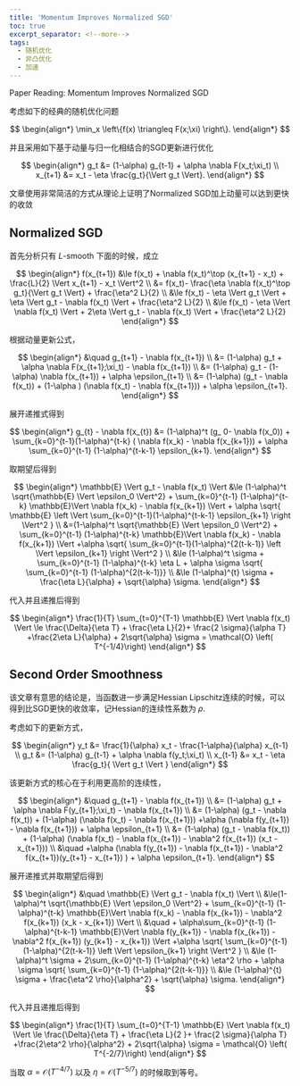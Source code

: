 ```yaml
---
title: 'Momentum Improves Normalized SGD'
toc: true
excerpt_separator: <!--more-->
tags:
  - 随机优化
  - 非凸优化
  - 加速
---
```




Paper Reading: Momentum Improves Normalized SGD


<!--more-->

考虑如下的经典的随机优化问题


$$
\begin{align*}
\min_x \left\{f(x) \triangleq F(x;\xi) \right\}.
\end{align*}
$$


并且采用如下基于动量与归一化相结合的SGD更新进行优化


$$
\begin{align*}
g_t &= (1-\alpha) g_{t-1} + \alpha \nabla F(x_t;\xi_t) \\
x_{t+1} &= x_t - \eta \frac{g_t}{\Vert g_t \Vert}.
\end{align*}
$$

文章使用非常简洁的方式从理论上证明了Normalized SGD加上动量可以达到更快的收敛



## Normalized SGD



首先分析只有 $L$-smooth 下面的时候，成立


$$
\begin{align*}
f(x_{t+1}) &\le f(x_t) + \nabla f(x_t)^\top (x_{t+1} - x_t) + \frac{L}{2} \Vert x_{t+1} - x_t \Vert^2 \\
&= f(x_t)- \frac{\eta \nabla f(x_t)^\top g_t}{\Vert g_t \Vert} + \frac{\eta^2 L}{2} \\
&\le f(x_t) - \eta \Vert g_t \Vert + \eta \Vert  g_t - \nabla f(x_t)  \Vert + \frac{\eta^2 L}{2} \\
&\le f(x_t) - \eta \Vert \nabla f(x_t) \Vert + 2\eta \Vert  g_t - \nabla f(x_t)  \Vert + \frac{\eta^2 L}{2}
\end{align*}
$$


根据动量更新公式，



$$
\begin{align*}
&\quad g_{t+1} - \nabla f(x_{t+1})  \\
&= (1-\alpha) g_t + \alpha \nabla F(x_{t+1};\xi_t) - \nabla f(x_{t+1}) \\
&=  (1-\alpha) g_t - (1-\alpha) \nabla f(x_{t+1}) + \alpha \epsilon_{t+1} \\
&= (1-\alpha) (g_t - \nabla f(x_t)) + (1-\alpha ) (\nabla f(x_t) - \nabla f(x_{t+1})) + \alpha \epsilon_{t+1}.
\end{align*}
$$


展开递推式得到


$$
\begin{align*}
g_{t} - \nabla f(x_{t}) &= (1-\alpha)^t (g_ 0- \nabla f(x_0)) + \sum_{k=0}^{t-1}(1-\alpha)^{t-k} ( \nabla f(x_k) - \nabla f(x_{k+1})) + \alpha \sum_{k=0}^{t-1} (1-\alpha)^{t-k-1} \epsilon_{k+1}.
\end{align*}
$$



取期望后得到


$$
\begin{align*}
\mathbb{E} \Vert g_t - \nabla f(x_t) \Vert &\le (1-\alpha)^t \sqrt{\mathbb{E} \Vert \epsilon_0 \Vert^2} + \sum_{k=0}^{t-1} (1-\alpha)^{t-k} \mathbb{E}\Vert \nabla f(x_k) - \nabla f(x_{k+1}) \Vert + \alpha \sqrt{ \mathbb{E} \left \Vert \sum_{k=0}^{t-1}(1-\alpha)^{t-k-1} \epsilon_{k+1}  \right \Vert^2   } \\
&=(1-\alpha)^t  \sqrt{\mathbb{E} \Vert \epsilon_0 \Vert^2} + \sum_{k=0}^{t-1} (1-\alpha)^{t-k} \mathbb{E}\Vert \nabla f(x_k) - \nabla f(x_{k+1}) \Vert +\alpha \sqrt{  \sum_{k=0}^{t-1}(1-\alpha)^{2(t-k-1)} \left \Vert  \epsilon_{k+1}  \right \Vert^2   } \\
&\le (1-\alpha)^t \sigma + \sum_{k=0}^{t-1} (1-\alpha)^{t-k} \eta L + \alpha \sigma \sqrt{ \sum_{k=0}^{t-1} (1-\alpha)^{2(t-k-1)}} \\
&\le (1-\alpha)^{t} \sigma + \frac{\eta L}{\alpha} + \sqrt{\alpha} \sigma.
\end{align*}
$$


代入并且递推后得到


$$
\begin{align*}
\frac{1}{T} \sum_{t=0}^{T-1} \mathbb{E} \Vert \nabla f(x_t) \Vert \le \frac{\Delta}{\eta T} + \frac{\eta L}{2}+ \frac{2 \sigma}{\alpha T} +\frac{2\eta L}{\alpha} + 2\sqrt{\alpha} \sigma  = \mathcal{O} \left( T^{-1/4}\right)
\end{align*}
$$


## Second Order Smoothness



该文章有意思的结论是，当函数进一步满足Hessian Lipschitz连续的时候，可以得到比SGD更快的收敛率，记Hessian的连续性系数为 $\rho$.



考虑如下的更新方式，


$$
\begin{align*}
y_t &= \frac{1}{\alpha} x_t - \frac{1-\alpha}{\alpha} x_{t-1} \\
g_t &= (1-\alpha) g_{t-1} + \alpha \nabla f(y_t;\xi_t) \\
x_{t-1} &= x_t - \eta \frac{g_t}{ \Vert g_t \Vert }       
\end{align*}
$$


该更新方式的核心在于利用更高阶的连续性，


$$
\begin{align*}
&\quad g_{t+1} - \nabla f(x_{t+1})  \\
&= (1-\alpha) g_t + \alpha \nabla F(y_{t+1};\xi_t) - \nabla f(x_{t+1}) \\
&=  (1-\alpha) (g_t - \nabla f(x_t)) + (1-\alpha) (\nabla f(x_t) - \nabla f(x_{t+1})) +\alpha (\nabla f(y_{t+1}) - \nabla f(x_{t+1})) + \alpha \epsilon_{t+1} \\
&= (1-\alpha) (g_t - \nabla f(x_t)) + (1-\alpha) (\nabla f(x_t) - \nabla f(x_{t+1}) - \nabla^2 f(x_{t+1}) (x_t - x_{t+1})) \\
&\quad +\alpha (\nabla f(y_{t+1}) - \nabla f(x_{t+1}) - \nabla^2 f(x_{t+1})(y_{t+1} - x_{t+1}) ) + \alpha \epsilon_{t+1}.
\end{align*}
$$


展开递推式并取期望后得到


$$
\begin{align*}
&\quad \mathbb{E} \Vert g_t - \nabla f(x_t) \Vert \\
&\le(1-\alpha)^t  \sqrt{\mathbb{E} \Vert \epsilon_0 \Vert^2} + \sum_{k=0}^{t-1} (1-\alpha)^{t-k} \mathbb{E}\Vert \nabla f(x_k) - \nabla f(x_{k+1}) - \nabla^2 f(x_{k+1}) (x_k - x_{k+1}) \Vert \\
&\quad + \alpha\sum_{k=0}^{t-1} (1-\alpha)^{t-k-1} \mathbb{E}\Vert \nabla f(y_{k+1}) - \nabla f(x_{k+1}) - \nabla^2 f(x_{k+1}) (y_{k+1} - x_{k+1}) \Vert
+\alpha \sqrt{  \sum_{k=0}^{t-1}(1-\alpha)^{2(t-k-1)} \left \Vert  \epsilon_{k+1}  \right \Vert^2   } \\
&\le (1-\alpha)^t \sigma + 2\sum_{k=0}^{t-1} (1-\alpha)^{t-k} \eta^2 \rho  +  \alpha \sigma \sqrt{ \sum_{k=0}^{t-1} (1-\alpha)^{2(t-k-1)}} \\
&\le (1-\alpha)^{t} \sigma + \frac{\eta^2 \rho}{\alpha^2} + \sqrt{\alpha} \sigma.
\end{align*}
$$


代入并且递推后得到


$$
\begin{align*}
\frac{1}{T} \sum_{t=0}^{T-1} \mathbb{E} \Vert \nabla f(x_t) \Vert \le \frac{\Delta}{\eta T} + \frac{\eta L}{2 }+ \frac{2 \sigma}{\alpha T} +\frac{2\eta^2 \rho}{\alpha^2} + 2\sqrt{\alpha} \sigma  = \mathcal{O} \left( T^{-2/7}\right)
\end{align*}
$$


当取 $\alpha = \mathcal{O} \left( T^{-4/7} \right)$ 以及 $\eta = \mathcal{O} \left( T^{-5/7} \right)$ 的时候取到等号。





